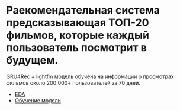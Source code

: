 # Раекомендательная система предсказывающая ТОП-20 фильмов, которые каждый пользователь посмотрит в будущем.

GRU4Rec + lightfm модель  обучена на информации о просмотрах фильмов около 200 000+ пользователей за 70 дней.



* [EDA](https://github.com/CheshirSml/GS_lab_pragramiruy_budushie_2023/blob/main/notebooks/EDA.ipynb)
* [Обучение модели](https://github.com/CheshirSml/GS_lab_pragramiruy_budushie_2023/blob/main/notebooks/LfmGRU4Rec_.ipynb)

